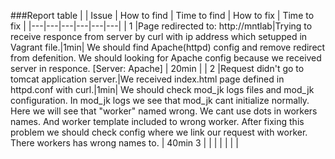 
###Report table
|   |  Issue  |  How to find  |  Time to find  |  How to fix  |  Time to fix  |
|---|---|---|---|---|---|
| 1 |Page redirected to: http://mntlab|Trying to receive responce from server by curl with ip address which setupped in Vagrant file.|1min| We should find Apache(httpd) config and remove redirect from defenition. We should looking for Apache config because we received server in responce. [Server: Apache]  | 20min  |
| 2 |Request didn't go to tomcat application server.|We received index.html page defined in httpd.conf with curl.|1min| We should check mod_jk logs files and mod_jk configuration. In mod_jk logs we see that mod_jk cant initialize normally. Here we will see that "worker" named wrong. We cant use dots in workers names. And worker template included to wrong worker. After fixing this problem we should check config where we link our request with worker. There workers has wrong names to. | 40min 
3 |   |   |   |   |   |   |

